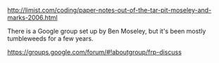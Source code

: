 
http://limist.com/coding/paper-notes-out-of-the-tar-pit-moseley-and-marks-2006.html

There is a Google group set up by Ben Moseley, but it's been mostly tumbleweeds for a few years.

https://groups.google.com/forum/#!aboutgroup/frp-discuss


